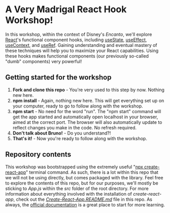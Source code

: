 # A Very Madrigal React Hook Workshop!

In this workshop, within the context of Disney's *Encanto*, we'll explore [React](https://reactjs.org/)'s functional component hooks, including [useState](https://reactjs.org/docs/hooks-state.html), [useEffect](https://reactjs.org/docs/hooks-effect.html), [useContext](https://reactjs.org/docs/hooks-reference.html#usecontext), and [useRef](https://reactjs.org/docs/hooks-reference.html#useref). Gaining understanding and eventual mastery of these techniques will help you to maximize your React capabilities. Using these hooks makes functional components (our previously so-called "dumb" components) very powerful!

## Getting started for the workshop

1. **Fork and clone this repo** - You're very used to this step by now. Nothing new here.
3. **npm install** - Again, nothing new here. This will get everything set up on your computer, ready to go to follow along with the workshop.
4. **npm start** - No need for the word "run". The "npm start" command will get the app started and automatically open localhost in your browser, aimed at the correct port. The browser will also automatically update to reflect changes you make in the code. No refresh required.
5. **Don't talk about Bruno!** - Do you understand?!
6. **That's it!** - Now you're ready to follow along with the workshop.

## Repository contents

This workshop was bootstrapped using the extremely useful "[npx create-react-app](https://reactjs.org/docs/create-a-new-react-app.html#create-react-app)" terminal command. As such, there is a lot within this repo that we will not be using directly, but comes packaged with the library. Feel free to explore the contents of this repo, but for our purposes, we'll mostly be sticking to *App.js* within the *src* folder of the root directory. For more information about everything involved with the installation of *create-react-app*, check out the *[Create-React-App.README.md](https://github.com/7thPorter/react-hook-workshop/blob/main/Create-React-App.README.md)* file in this repo. As always, the [official documentation](https://github.com/facebook/create-react-app) is a great place to start for more learning.
